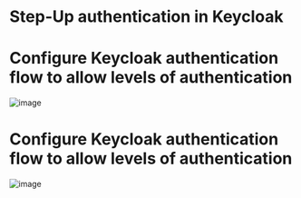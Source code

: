 # Step-Up authentication in Keycloak


# Configure Keycloak authentication flow to allow levels of authentication

![image](https://user-images.githubusercontent.com/25544307/205211478-3be17d22-9f4f-4315-b196-4690569b6816.png)


# Configure Keycloak authentication flow to allow levels of authentication

![image](https://user-images.githubusercontent.com/25544307/205211496-c982e199-8bd3-49fb-b5d7-6ca941c882ac.png)

